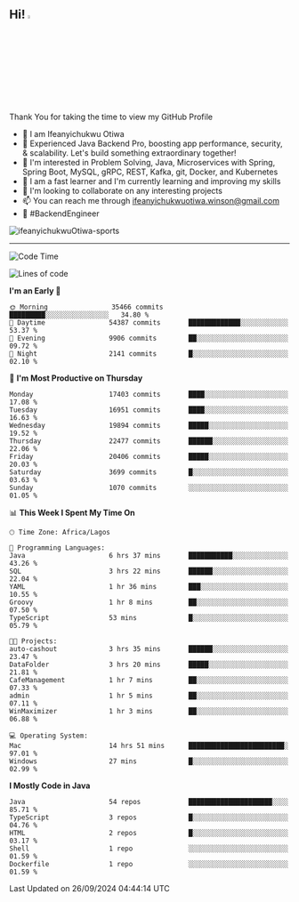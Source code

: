 <!-- BLOG-POST-LIST:START --><!-- BLOG-POST-LIST:END -->

## Hi! <img src="https://media.giphy.com/media/hvRJCLFzcasrR4ia7z/giphy.gif" width="4%"> 

Thank You for taking the time to view my GitHub Profile

- 👋 I am Ifeanyichukwu Otiwa
- 🚀 Experienced Java Backend Pro, boosting app performance, security, & scalability. Let's build something extraordinary together!
- 👀 I'm interested in Problem Solving, Java, Microservices with Spring, Spring Boot, MySQL, gRPC, REST, Kafka, git, Docker, and Kubernetes
- 🌱 I am a fast learner and I'm currently learning and improving my skills
- 💞️ I'm looking to collaborate on any interesting projects
- 📫 You can reach me through ifeanyichukwuotiwa.winson@gmail.com
- 🚀 #BackendEngineer

<p align="left" marginTop="10px"> <img src="https://komarev.com/ghpvc/?username=ifeanyichukwuOtiwa-sports&label=Profile%20views&color=0e75b6&style=for-the-badge" alt="ifeanyichukwuOtiwa-sports" /> </p>

***

<!--START_SECTION:waka-->
![Code Time](http://img.shields.io/badge/Code%20Time-2%2C924%20hrs%2038%20mins-blue)

![Lines of code](https://img.shields.io/badge/From%20Hello%20World%20I%27ve%20Written-24.5%20million%20lines%20of%20code-blue)

**I'm an Early 🐤** 

```text
🌞 Morning                35466 commits       █████████░░░░░░░░░░░░░░░░   34.80 % 
🌆 Daytime                54387 commits       █████████████░░░░░░░░░░░░   53.37 % 
🌃 Evening                9906 commits        ██░░░░░░░░░░░░░░░░░░░░░░░   09.72 % 
🌙 Night                  2141 commits        █░░░░░░░░░░░░░░░░░░░░░░░░   02.10 % 
```
📅 **I'm Most Productive on Thursday** 

```text
Monday                   17403 commits       ████░░░░░░░░░░░░░░░░░░░░░   17.08 % 
Tuesday                  16951 commits       ████░░░░░░░░░░░░░░░░░░░░░   16.63 % 
Wednesday                19894 commits       █████░░░░░░░░░░░░░░░░░░░░   19.52 % 
Thursday                 22477 commits       ██████░░░░░░░░░░░░░░░░░░░   22.06 % 
Friday                   20406 commits       █████░░░░░░░░░░░░░░░░░░░░   20.03 % 
Saturday                 3699 commits        █░░░░░░░░░░░░░░░░░░░░░░░░   03.63 % 
Sunday                   1070 commits        ░░░░░░░░░░░░░░░░░░░░░░░░░   01.05 % 
```


📊 **This Week I Spent My Time On** 

```text
🕑︎ Time Zone: Africa/Lagos

💬 Programming Languages: 
Java                     6 hrs 37 mins       ███████████░░░░░░░░░░░░░░   43.26 % 
SQL                      3 hrs 22 mins       ██████░░░░░░░░░░░░░░░░░░░   22.04 % 
YAML                     1 hr 36 mins        ███░░░░░░░░░░░░░░░░░░░░░░   10.55 % 
Groovy                   1 hr 8 mins         ██░░░░░░░░░░░░░░░░░░░░░░░   07.50 % 
TypeScript               53 mins             █░░░░░░░░░░░░░░░░░░░░░░░░   05.79 % 

🐱‍💻 Projects: 
auto-cashout             3 hrs 35 mins       ██████░░░░░░░░░░░░░░░░░░░   23.47 % 
DataFolder               3 hrs 20 mins       █████░░░░░░░░░░░░░░░░░░░░   21.81 % 
CafeManagement           1 hr 7 mins         ██░░░░░░░░░░░░░░░░░░░░░░░   07.33 % 
admin                    1 hr 5 mins         ██░░░░░░░░░░░░░░░░░░░░░░░   07.11 % 
WinMaximizer             1 hr 3 mins         ██░░░░░░░░░░░░░░░░░░░░░░░   06.88 % 

💻 Operating System: 
Mac                      14 hrs 51 mins      ████████████████████████░   97.01 % 
Windows                  27 mins             █░░░░░░░░░░░░░░░░░░░░░░░░   02.99 % 
```

**I Mostly Code in Java** 

```text
Java                     54 repos            █████████████████████░░░░   85.71 % 
TypeScript               3 repos             █░░░░░░░░░░░░░░░░░░░░░░░░   04.76 % 
HTML                     2 repos             █░░░░░░░░░░░░░░░░░░░░░░░░   03.17 % 
Shell                    1 repo              ░░░░░░░░░░░░░░░░░░░░░░░░░   01.59 % 
Dockerfile               1 repo              ░░░░░░░░░░░░░░░░░░░░░░░░░   01.59 % 
```




 Last Updated on 26/09/2024 04:44:14 UTC
<!--END_SECTION:waka-->

<!--
<p align="center">
![trophy](https://github-profile-trophy.vercel.app/?username=ifeanyichukwuOtiwa-sports&theme=onedark) (https://github.com/ryo-ma/github-profile-trophy)
</p>
-->

<!---
ifeanyi-otiwa/ifeanyi-otiwa is a ✨ special ✨ repository because its `README.md` (this file) appears on your GitHub profile.
You can click the Preview link to take a look at your changes.
--->

